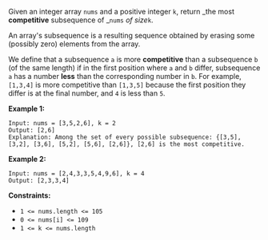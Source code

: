 Given an integer array `nums` and a positive integer `k`, return _the most
**competitive** subsequence of _`nums` _of size_`k`.

An array's subsequence is a resulting sequence obtained by erasing some
(possibly zero) elements from the array.

We define that a subsequence `a` is more **competitive** than a subsequence
`b` (of the same length) if in the first position where `a` and `b` differ,
subsequence `a` has a number **less** than the corresponding number in `b`.
For example, `[1,3,4]` is more competitive than `[1,3,5]` because the first
position they differ is at the final number, and `4` is less than `5`.



**Example 1:**

    
    
    Input: nums = [3,5,2,6], k = 2
    Output: [2,6]
    Explanation: Among the set of every possible subsequence: {[3,5], [3,2], [3,6], [5,2], [5,6], [2,6]}, [2,6] is the most competitive.
    

**Example 2:**

    
    
    Input: nums = [2,4,3,3,5,4,9,6], k = 4
    Output: [2,3,3,4]
    



**Constraints:**

  * `1 <= nums.length <= 105`
  * `0 <= nums[i] <= 109`
  * `1 <= k <= nums.length`

